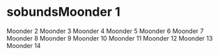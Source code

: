 # sobundsMoonder 1
Moonder 2
Moonder 3
Moonder 4
Moonder 5
Moonder 6
Moonder 7
Moonder 8
Moonder 9
Moonder 10
Moonder 11
Moonder 12
Moonder 13
Moonder 14
